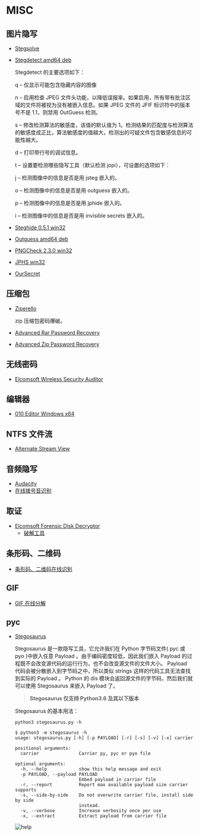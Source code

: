 # MISC

## 图片隐写

* [Stegsolve](http://down.40huo.cn/misc/Stegsolve.jar)

* [Stegdetect amd64 deb](http://down.40huo.cn/misc/stegdetect_0.6-6_amd64.deb)

    Stegdetect 的主要选项如下：

    q – 仅显示可能包含隐藏内容的图像

    n – 启用检查 JPEG 文件头功能，以降低误报率。如果启用，所有带有批注区域的文件将被视为没有被嵌入信息。如果 JPEG 文件的 JFIF 标识符中的版本号不是 1.1，则禁用 OutGuess 检测。

    s – 修改检测算法的敏感度，该值的默认值为 1。检测结果的匹配度与检测算法的敏感度成正比，算法敏感度的值越大，检测出的可疑文件包含敏感信息的可能性越大。

    d – 打印带行号的调试信息。

    t – 设置要检测哪些隐写工具（默认检测 jopi），可设置的选项如下：

    j – 检测图像中的信息是否是用 jsteg 嵌入的。

    o – 检测图像中的信息是否是用 outguess 嵌入的。

    p – 检测图像中的信息是否是用 jphide 嵌入的。

    i – 检测图像中的信息是否是用 invisible secrets 嵌入的。

* [Steghide 0.5.1 win32](http://down.40huo.cn/misc/steghide-0.5.1-win32.zip)

* [Outguess amd64 deb](http://down.40huo.cn/misc/outguess_0.2-7_amd64.deb)

* [PNGCheck 2.3.0 win32](http://down.40huo.cn/misc/pngcheck-2.3.0-win32.zip)

* [JPHS win32](http://down.40huo.cn/misc/jphs_05.zip)

* [OurSecret](http://down.40huo.cn/misc/oursecret.zip)

## 压缩包

* [Ziperello](http://down.40huo.cn/misc/Ziperello.zip)

    zip 压缩包密码爆破。

* [Advanced Rar Password Recovery](http://down.40huo.cn/misc/AdvancedRARPassword.zip)

* [Advanced Zip Password Recovery](http://down.40huo.cn/misc/AZPR_4.0.zip)

## 无线密码

* [Elcomsoft Wireless Security Auditor](http://down.40huo.cn/misc/Elcomsoft.Wireless.Security.Auditor.Pro.v5.9.359-BRD_tt7z.com.rar)

## 编辑器

* [010 Editor Windows x64](http://down.40huo.cn/misc/010_Editor_v6.0.2_CracKed_For_Windows_x64.zip)

## NTFS 文件流

* [Alternate Stream View](http://down.40huo.cn/misc/alternatestreamview.zip)

## 音频隐写

* [Audacity](http://down.40huo.cn/misc/audacity-win-2.1.2.zip)
* [在线拨号音识别](http://dialabc.com/sound/detect/)

## 取证

* [Elcomsoft Forensic Disk Decryptor](http://down.40huo.cn/misc/efdd_setup_en.msi)
    * [破解工具](http://down.40huo.cn/misc/Elcomsoft.Forensic.Disk.Decryptor.CracKed.By.Hmily.LCG.rar)

## 条形码、二维码

* [条形码、二维码在线识别](https://online-barcode-reader.inliteresearch.com/default.aspx)

## GIF

* [GIF 在线分解](http://ezgif.com/split)

## pyc

- [Stegosaurus](https://github.com/AngelKitty/stegosaurus)

   Stegosaurus 是一款隐写工具，它允许我们在 Python 字节码文件( pyc 或 pyo )中嵌入任意 Payload 。由于编码密度较低，因此我们嵌入 Payload 的过程既不会改变源代码的运行行为，也不会改变源文件的文件大小。 Payload 代码会被分散嵌入到字节码之中，所以类似 strings 这样的代码工具无法查找到实际的 Payload 。 Python 的 dis 模块会返回源文件的字节码，然后我们就可以使用 Stegosaurus 来嵌入 Payload 了。

  > **Stegosaurus 仅支持 Python3.6 及其以下版本**

  Stegosaurus 的基本用法：

  ```shell
  python3 stegosaurus.py -h
  ```

  ```shell
  $ python3 -m stegosaurus -h
  usage: stegosaurus.py [-h] [-p PAYLOAD] [-r] [-s] [-v] [-x] carrier
  
  positional arguments:
    carrier               Carrier py, pyc or pyo file
  
  optional arguments:
    -h, --help            show this help message and exit
    -p PAYLOAD, --payload PAYLOAD
                          Embed payload in carrier file
    -r, --report          Report max available payload size carrier supports
    -s, --side-by-side    Do not overwrite carrier file, install side by side
                          instead.
    -v, --verbose         Increase verbosity once per use
    -x, --extract         Extract payload from carrier file
  ```

  ![help](/home/python/%E6%A1%8C%E9%9D%A2/other/figure/help.png)